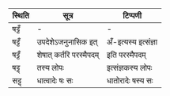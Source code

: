 | स्थिति | सूत्र | टिप्पणी |
| ----- | ------- | ------ |
| षट्टँ | - | - |
| षट्टँ | उपदेशेऽजनुनासिक इत् | अँ-इत्यस्य इत्संज्ञा |
| षट्टँ | शेषात् कर्तरि परस्मैपदम् | इति परस्मैपदम् |
| षट्ट् | तस्य लोपः | इत्संज्ञकस्य लोपः |
| सट्ट् | धात्वादेः षः सः | धातोरादेः षस्य सः |
